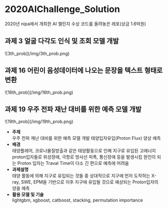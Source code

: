 # 2020AIChallenge_Solution
2020년 nipa에서 개최한 AI 챌린지 수상 코드를 올려놓은 레포(상금 1.6억원)

<h2>과제 3  얼굴 다각도 인식 및 조회 모델 개발</h2>
 ![3th_prob](/img/3th_prob.png)

<h2>과제 16  어린이 음성데이터에 나오는 문장을 텍스트 형태로 변환</h2>
 ![16th_prob](/img/16th_prob.png)

<h2>과제 19  우주 전파 재난 대비를 위한 예측 모델 개발</h2>
 ![19th_prob](/img/19th_prob.png)
<ul>
  <li><strong>주제</strong></li>
    우주 전파 재난 대비를 위한 예측 모델 개발
    태양입자유입(Proton Flux) 양상 예측
  <li><strong>배경</strong></li>
    태양플레어, 코로나물질방출과 같은 태양활동으로 인해 지구로 유입된 고에너지 proton입자들로 위성장애, 극항로 방사선 피폭, 통신장애 등을 발생시킴
    원인이 되는 Proton 입자는 Traval Time이 다소 긴 편으로 예측에 어려움
  <li><strong>과제설명</strong></li>
    태양 활동에 의해 지구로 유입되는 것들 중 상대적으로 지구에 먼저 도착하는 X-ray, SWE, EPM을 기반으로 이후 지구에 유입될 것으로 예상되는 Proton입자의 양을 예측
  <li><strong>활용 모델 및 기술</strong></li>
    lightgbm, xgboost, catboost, stacking, permutation importance
</ul>
